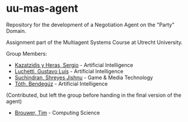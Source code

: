 # uu-mas-agent
Repository for the development of a Negotiation Agent on the "Party" Domain.

Assignment part of the Multiagent Systems Course at Utrecht University.

Group Members:
- [Kazatzidis y Heras, Sergio](https://github.com/Serg99io) - Artificial Intelligence
- [Luchetti, Gustavo Luís](https://github.com/gusluchetti) - Artificial Intelligence
- [Suchindran, Shreyes Jishnu](https://github.com/ShreyesJishnu) - Game & Media Technology
- [Tóth, Bendegúz](https://github.com/BendeguzToth) - Artificial Intelligence

(Contributed, but left the group before handing in the final version of the agent)
-  [Brouwer, Tim](https://github.com/Timdrie) - Computing Science
